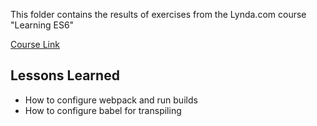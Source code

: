 This folder contains the results of exercises from the Lynda.com course "Learning ES6"

[Course Link](https://www.lynda.com/JavaScript-tutorials/Learning-ECMAScript-6/424003-2.html)

## Lessons Learned

* How to configure webpack and run builds
* How to configure babel for transpiling